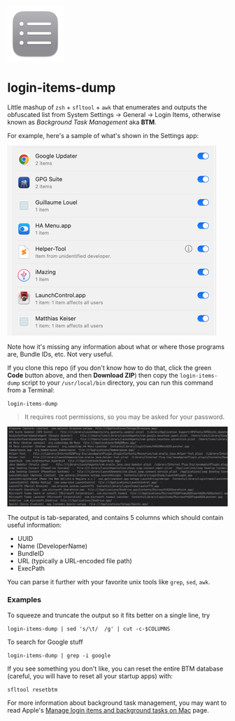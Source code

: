 <img src=icon.png width=128>

# login-items-dump

Little mashup of `zsh` + `sfltool` + `awk` that enumerates and outputs the obfuscated list from System Settings → General → Login Items, otherwise known as *Background Task Management* aka **BTM**.

For example, here's a sample of what's shown in the Settings app:

<img src=image1.png width=478>

Note how it's missing any information about what or where those programs are, Bundle IDs, etc. Not very useful.

If you clone this repo (if you don't know how to do that, click the green **Code** button above, and then **Download ZIP**) then copy the `login-items-dump` script to your `/usr/local/bin` directory, you can run this command from a Terminal:

```
login-items-dump
```

> It requires root permissions, so you may be asked for your password.

<img src=image2.png width=1163>

The output is tab-separated, and contains 5 columns which should contain useful information:

- UUID
- Name (DeveloperName)
- BundleID
- URL (typically a URL-encoded file path)
- ExecPath

You can parse it further with your favorite unix tools like `grep`, `sed`, `awk`.

### Examples

To squeeze and truncate the output so it fits better on a single line, try

```
login-items-dump | sed 's/\t/  /g' | cut -c-$COLUMNS
```

To search for Google stuff
```
login-items-dump | grep -i google
```

If you see something you don't like, you can reset the entire BTM database (careful, you will have to reset all your startup apps) with:
```
sfltool resetbtm
```

For more information about background task management, you may want to read Apple's [Manage login items and background tasks on Mac](https://support.apple.com/guide/deployment/manage-login-items-background-tasks-mac-depdca572563/web) page.
